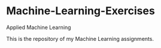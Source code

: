 # Machine-Learning-Exercises
Applied Machine Learning

This is the repository of my Machine Learning assignments.
